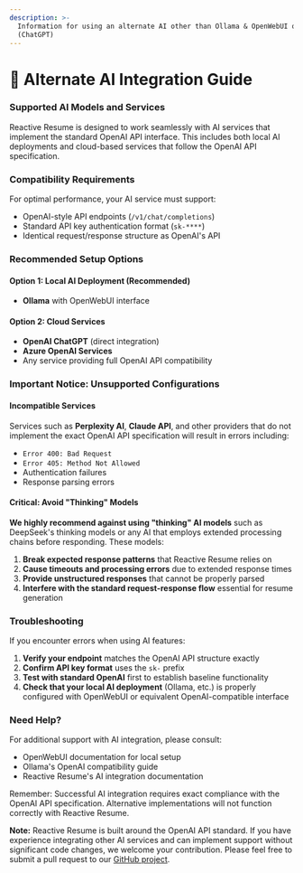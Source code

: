 ```yaml
---
description: >-
  Information for using an alternate AI other than Ollama & OpenWebUI or OpenAI
  (ChatGPT)
---
```


# 🛑 Alternate AI Integration Guide

### Supported AI Models and Services

Reactive Resume is designed to work seamlessly with AI services that implement the standard OpenAI API interface. This includes both local AI deployments and cloud-based services that follow the OpenAI API specification.

### Compatibility Requirements

For optimal performance, your AI service must support:

* OpenAI-style API endpoints (`/v1/chat/completions`)
* Standard API key authentication format (`sk-****`)
* Identical request/response structure as OpenAI's API

### Recommended Setup Options

#### Option 1: Local AI Deployment (Recommended)

* **Ollama** with OpenWebUI interface

#### Option 2: Cloud Services

* **OpenAI ChatGPT** (direct integration)
* **Azure OpenAI Services**
* Any service providing full OpenAI API compatibility

### Important Notice: Unsupported Configurations

#### Incompatible Services

Services such as **Perplexity AI**, **Claude API**, and other providers that do not implement the exact OpenAI API specification will result in errors including:

* `Error 400: Bad Request`
* `Error 405: Method Not Allowed`
* Authentication failures
* Response parsing errors

#### Critical: Avoid "Thinking" Models

**We highly recommend against using "thinking" AI models** such as DeepSeek's thinking models or any AI that employs extended processing chains before responding. These models:

1. **Break expected response patterns** that Reactive Resume relies on
2. **Cause timeouts and processing errors** due to extended response times
3. **Provide unstructured responses** that cannot be properly parsed
4. **Interfere with the standard request-response flow** essential for resume generation

### Troubleshooting

If you encounter errors when using AI features:

1. **Verify your endpoint** matches the OpenAI API structure exactly
2. **Confirm API key format** uses the `sk-` prefix
3. **Test with standard OpenAI** first to establish baseline functionality
4. **Check that your local AI deployment** (Ollama, etc.) is properly configured with OpenWebUI or equivalent OpenAI-compatible interface

### Need Help?

For additional support with AI integration, please consult:

* OpenWebUI documentation for local setup
* Ollama's OpenAI compatibility guide
* Reactive Resume's AI integration documentation

Remember: Successful AI integration requires exact compliance with the OpenAI API specification. Alternative implementations will not function correctly with Reactive Resume.

**Note:** Reactive Resume is built around the OpenAI API standard. If you have experience integrating other AI services and can implement support without significant code changes, we welcome your contribution. Please feel free to submit a pull request to our [GitHub project](https://github.com/lazy-media/Reactive-Resume).
